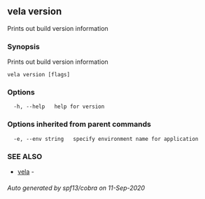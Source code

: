 ## vela version

Prints out build version information

### Synopsis

Prints out build version information

```
vela version [flags]
```

### Options

```
  -h, --help   help for version
```

### Options inherited from parent commands

```
  -e, --env string   specify environment name for application
```

### SEE ALSO

* [vela](vela.md)	 - 

###### Auto generated by spf13/cobra on 11-Sep-2020

